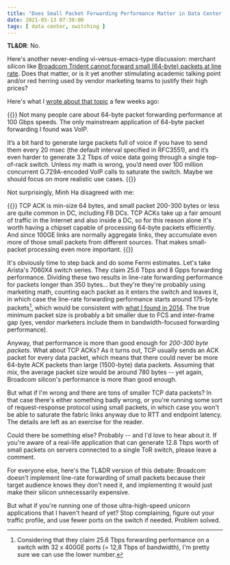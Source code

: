 ```yaml
---
title: "Does Small Packet Forwarding Performance Matter in Data Center Switches?"
date: 2021-05-13 07:39:00
tags: [ data center, switching ]
---
```

**TL&DR**: No.

Here's another never-ending vi-versus-emacs-type discussion: merchant silicon like [Broadcom Trident cannot forward small (64-byte) packets at line rate](https://blog.ipspace.net/2014/05/how-line-rate-is-line-rate.html). Does that matter, or is it yet another stimulating academic talking point and/or red herring used by vendor marketing teams to justify their high prices?

Here's what I [wrote about that topic](https://blog.ipspace.net/2021/04/response-switching-latency.html) a few weeks ago:
<!--more-->
{{<long-quote>}}
Not many people care about 64-byte packet forwarding performance at 100 Gbps speeds. The only mainstream application of 64-byte packet forwarding I found was VoIP.

It’s a bit hard to generate large packets full of voice if you have to send them every 20 msec (the default interval specified in RFC3551), and it’s even harder to generate 3.2 Tbps of voice data going through a single top-of-rack switch. Unless my math is wrong, you’d need over 100 million concurrent G.729A-encoded VoIP calls to saturate the switch. Maybe we should focus on more realistic use cases.
{{</long-quote>}}

Not surprisingly, Minh Ha disagreed with me:

{{<long-quote>}}
TCP ACK is min-size 64 bytes, and small packet 200-300 bytes or less are quite common in DC, including FB DCs. TCP ACKs take up a fair amount of traffic in the Internet and also inside a DC, so for this reason alone it's worth having a chipset capable of processing 64-byte packets efficiently. And since 100GE links are normally aggregate links, they accumulate even more of those small packets from different sources. That makes small-packet processing even more important.
{{</long-quote>}}

It's obviously time to step back and do some Fermi estimates. Let's take Arista's 7060X4 switch series. They claim 25.6 Tbps and 8 Gpps forwarding performance. Dividing these two results in  line-rate forwarding performance for packets longer than 350 bytes... but they're they're probably using marketing math, counting each packet as it enters the switch and leaves it, in which case the line-rate forwarding performance starts around 175-byte packets[^1], which would be consistent with [what I found in 2014](https://blog.ipspace.net/2014/05/how-line-rate-is-line-rate.html). The true minimum packet size is probably a bit smaller due to FCS and inter-frame gap (yes, vendor marketers include them in bandwidth-focused forwarding performance).

[^1]: Considering that they claim 25.6 Tbps forwarding performance on a switch with 32 x 400GE ports (= 12,8 Tbps of bandwidth), I'm pretty sure we can use the lower number.

Anyway, that performance is more than good enough for *200-300 byte packets*. What about TCP ACKs? As it turns out, TCP usually sends an ACK packet for every data packet, which means that there could never be more 64-byte ACK packets than large (1500-byte) data packets. Assuming that mix, the average packet size would be around 780 bytes -- yet again, Broadcom silicon's performance is more than good enough.

But what if I'm wrong and there are tons of smaller TCP data packets? In that case there's either something badly wrong, or you're running some sort of request-response protocol using small packets, in which case you won't be able to saturate the fabric links anyway due to RTT and endpoint latency. The details are left as an exercise for the reader.

Could there be something else? Probably -- and I'd love to hear about it. If you're aware of a real-life application that can generate 12.8 Tbps worth of small packets on servers connected to a single ToR switch, please leave a comment.

For everyone else, here's the TL&DR version of this debate: Broadcom doesn't implement line-rate forwarding of small packets because their target audience knows they don't need it, and implementing it would just make their silicon unnecessarily expensive.

But what if you're running one of those ultra-high-speed unicorn applications that I haven't heard of yet? Stop complaining, figure out your traffic profile, and use fewer ports on the switch if needed. Problem solved.
